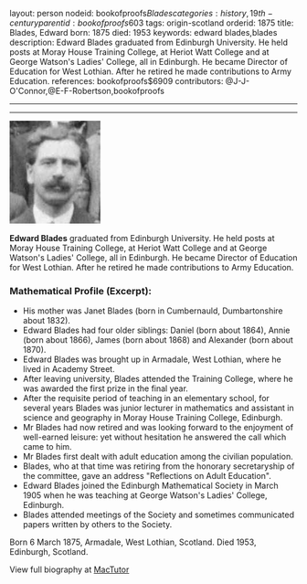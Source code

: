layout: person
nodeid: bookofproofs$Blades
categories: history,19th-century
parentid: bookofproofs$603
tags: origin-scotland
orderid: 1875
title: Blades, Edward
born: 1875
died: 1953
keywords: edward blades,blades
description: Edward Blades graduated from Edinburgh University. He held posts at Moray House Training College, at Heriot Watt College and at George Watson's Ladies' College, all in Edinburgh. He became Director of Education for West Lothian. After he retired he made contributions to Army Education.
references: bookofproofs$6909
contributors: @J-J-O'Connor,@E-F-Robertson,bookofproofs

---



---

![Blades.jpg](https://github.com/bookofproofs/bookofproofs.github.io/blob/main/_sources/_assets/images/portraits/Blades.jpg?raw=true)

**Edward Blades** graduated from Edinburgh University. He held posts at Moray House Training College, at Heriot Watt College and at George Watson's Ladies' College, all in Edinburgh. He became Director of Education for West Lothian. After he retired he made contributions to Army Education.

### Mathematical Profile (Excerpt):
* His mother was  Janet Blades (born in Cumbernauld, Dumbartonshire about 1832).
* Edward Blades had four older siblings: Daniel (born about 1864), Annie (born about 1866), James (born about 1868) and Alexander (born about 1870).
* Edward Blades was brought up in Armadale, West Lothian, where he lived in Academy Street.
* After leaving university, Blades attended the Training College, where he was awarded the first prize in the final year.
* After the requisite period of teaching in an elementary school, for several years Blades was junior lecturer in mathematics and assistant in science and geography in Moray House Training College, Edinburgh.
* Mr Blades had now retired and was looking forward to the enjoyment of well-earned leisure: yet without hesitation he answered the call which came to him.
* Mr Blades first dealt with adult education among the civilian population.
* Blades, who at that time was retiring from the honorary secretaryship of the committee, gave an address "Reflections on Adult Education".
* Edward Blades joined the Edinburgh Mathematical Society in March 1905 when he was teaching at George Watson's Ladies' College, Edinburgh.
* Blades attended meetings of the Society and sometimes communicated papers written by others to the Society.

Born 6 March 1875, Armadale, West Lothian, Scotland. Died 1953, Edinburgh, Scotland.

View full biography at [MacTutor](https://mathshistory.st-andrews.ac.uk/Biographies/Blades/)
